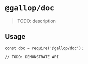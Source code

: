 # `@gallop/doc`

> TODO: description

## Usage

```
const doc = require('@gallop/doc');

// TODO: DEMONSTRATE API
```
